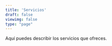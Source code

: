 ```yaml
---
title: 'Servicios'
draft: false
viewimg: false
type: "page"
---
```

Aquí puedes describir los servicios que ofreces.
